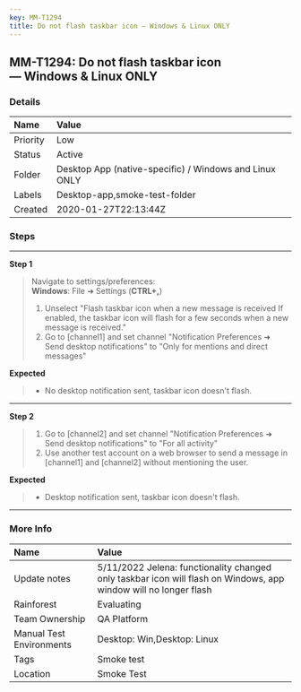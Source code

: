 ```yaml
---
key: MM-T1294
title: Do not flash taskbar icon — Windows & Linux ONLY
---
```


## MM-T1294: Do not flash taskbar icon — Windows & Linux ONLY

### Details

| Name     | Value                                                  |
| :------- | :----------------------------------------------------- |
| Priority | Low                                                    |
| Status   | Active                                                 |
| Folder   | Desktop App (native-specific) / Windows and Linux ONLY |
| Labels   | Desktop-app,smoke-test-folder                          |
| Created  | 2020-01-27T22:13:44Z                                   |

### Steps

<hr/>

**Step 1**

> <article>Navigate to settings/preferences:<br /><strong>Windows</strong>: File ➜ Settings (<strong>CTRL+,</strong>)<ol><li>Unselect "Flash taskbar icon when a new message is received If enabled, the taskbar icon will flash for a few seconds when a new message is received."</li><li>Go to [channel1] and set channel "Notification Preferences ➜ Send desktop notifications" to "Only for mentions and direct messages"</li></ol></article>

**Expected**

> <article><ul><li>No desktop notification sent, taskbar icon doesn't flash.</li></ul></article>

<hr/>

**Step 2**

> <article><ol><li>Go to [channel2] and set channel "Notification Preferences ➜ Send desktop notifications" to "For all activity"</li><li>Use another test account on a web browser to send a message in [channel1] and [channel2] without mentioning the user.</li></ol></article>

**Expected**

> <article><ul><li>Desktop notification sent, taskbar icon doesn't flash.</li></ul></article>

<hr/>

### More Info

| Name                     | Value                                                                                                            |
| :----------------------- | :--------------------------------------------------------------------------------------------------------------- |
| Update notes             | 5/11/2022 Jelena: functionality changed only taskbar icon will flash on Windows, app window will no longer flash |
| Rainforest               | Evaluating                                                                                                       |
| Team Ownership           | QA Platform                                                                                                      |
| Manual Test Environments | Desktop: Win,Desktop: Linux                                                                                      |
| Tags                     | Smoke test                                                                                                       |
| Location                 | Smoke Test                                                                                                       |
